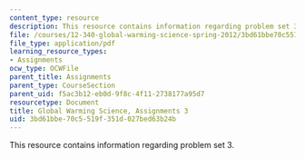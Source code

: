 ```yaml
---
content_type: resource
description: This resource contains information regarding problem set 3.
file: /courses/12-340-global-warming-science-spring-2012/3bd61bbe70c5519f351d027bed63b24b_MIT12_340S12_PS3.pdf
file_type: application/pdf
learning_resource_types:
- Assignments
ocw_type: OCWFile
parent_title: Assignments
parent_type: CourseSection
parent_uid: f5ac3b12-eb0d-9f8c-4f11-2738177a95d7
resourcetype: Document
title: Global Warming Science, Assignments 3
uid: 3bd61bbe-70c5-519f-351d-027bed63b24b
---
```

This resource contains information regarding problem set 3.

